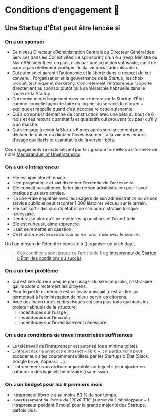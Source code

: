 # Conditions d’engagement 🥚

## Une Startup d’État peut être lancée si

### On a un sponsor

* De niveau Directeur d’Administration Centrale ou Directeur Général des Services dans les Collectivités. Le sponsoring d'un élu \(resp. Ministre ou Maire/Président\) est un plus, mais pas une condition suffisante, car il ne pourra pas réellement protéger l'initiative dans l'administration.
* Qui autorise et garantit l’autonomie et la liberté dans le respect du but convenu : l’organisation et la gouvernance de la Startup, les choix produit, technique et marketing. Concrètement l’intrapreneur rapporte directement au sponsor plutôt qu’à sa hiérarchie habituelle dans le cadre de la Startup.
* Qui communique largement dans sa structure sur la Startup d’État comme nouvelle façon de faire du logiciel au service du citoyen + explique et rappelle quand c’est nécessaire cette autonomie.
* Qui a compris la démarche de construction avec une bêta au bout de 6 mois et des retours quantitatifs et qualitatifs qui prouvent \(ou pas\) qu’il y a un marché.
* Qui s’engage à revoir la Startup 6 mois après son lancement pour décider de quitter ou doubler l’investissement, à la vue des retours d’usage qualitatifs et quantitatifs de la version bêta.

Ces engagements se matérialisent par la signature formelle ou informelle de notre [Memorandum of Understanding](https://docs.google.com/document/d/19Z846X0pJQMnqunK-uX8md9Xi1iSek3TwFpoh8niPo0/edit).

### On a un·e intrapreneur

* Elle est opiniâtre et tenace.
* Il est pragmatique et sait discerner l’essentiel de l’accessoire.
* Elle connaît parfaitement le terrain de son administration pour l’avoir pratiqué plusieurs années.
* Il a une vraie empathie avec les usagers de son administration ou de son service public et peut raconter 1 000 histoires vécues sur le terrain.
* Elle sait sortir des circuits établis de son administration lorsque nécessaire.
* Il embrasse plus qu’il ne rejette les oppositions et l’incertitude.
* Elle est curieuse, aime apprendre.
* Il sait se remettre en question.
* C’est une empêcheuse de tourner en rond, mais avec le sourire.

Un bon moyen de l'identifier consiste à \[\[organiser un pitch day\]\].

> Ces conditions sont issues de l’article de blog [Intrapreneur de Startup d’État : les conditions du succès](https://beta.gouv.fr/2017/03/06/intrapreneur-les-conditions-du-succes.html).

### On a un bon problème

* Qui est une douleur perçue par l’usager du service public, c’est-à-dire qui impacte directement les citoyens.
* Pour lequel le numérique est un levier puissant, c’est-à-dire qui permettrait à l’administration de mieux servir les citoyens.
* Avec des incertitudes et des risques qui sont plus forts que dans les projets habituels de la structure :
  * incertitudes sur l’usage ;
  * incertitudes sur l’impact ;
  * incertitudes sur l’investissement nécessaire.

### On a des conditions de travail matérielles suffisantes

* Le télétravail de l’intrapreneur est autorisé \(ou a minima toléré\).
* L'intrapreneur a un accès à internet « libre », en particulier il peut accéder aux sites couramment utilisés par les Startups d’État \(Slack, Google Drive, Appear.in…\).
* L'intrapreneur a un ordinateur portable sur lequel il peut ajouter en autonomie des logiciels nécessaire à sa mission.

### On a un budget pour les 6 premiers mois

* Intrapreneur libéré·e à au moins 60 % de son temps.
* Investissement de l’ordre de 100k€ TTC \(autour de 1 développeur + 1 intrapreneur pendant 6 mois\) pour la grande majorité des Startups, parfois plus.

